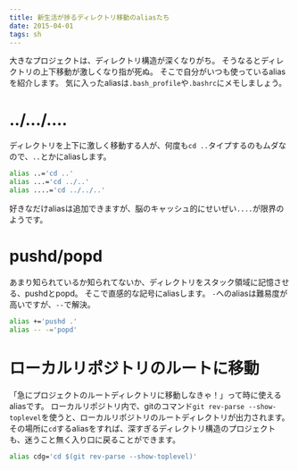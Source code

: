 ```yaml
---
title: 新生活が捗るディレクトリ移動のaliasたち
date: 2015-04-01
tags: sh
---
```


大きなプロジェクトは、ディレクトリ構造が深くなりがち。
そうなるとディレクトリの上下移動が激しくなり指が死ぬ。
そこで自分がいつも使っているaliasを紹介します。
気に入ったaliasは`.bash_profile`や`.bashrc`にメモしましょう。

# ../.../....

ディレクトリを上下に激しく移動する人が、何度も`cd ..`タイプするのもムダなので、`..`とかにaliasします。

```sh
alias ..='cd ..'
alias ...='cd ../..'
alias ....='cd ../../..'
```

好きなだけaliasは追加できますが、脳のキャッシュ的にせいぜい`....`が限界のようです。

# pushd/popd

あまり知られているか知られてないか、ディレクトリをスタック領域に記憶させる、pushdとpopd。
そこで直感的な記号にaliasします。
`-`へのaliasは難易度が高いですが、`--`で解決。

```sh
alias +='pushd .'
alias -- -='popd'
```

# ローカルリポジトリのルートに移動

「急にプロジェクトのルートディレクトリに移動しなきゃ！」って時に使えるaliasです。
ローカルリポジトリ内で、gitのコマンド`git rev-parse --show-toplevel`を使うと、ローカルリポジトリのルートディレクトリが出力されます。その場所に`cd`するaliasをすれば、深すぎるディレクトリ構造のプロジェクトも、迷うこと無く入り口に戻ることができます。

```sh
alias cdg='cd $(git rev-parse --show-toplevel)'
```

